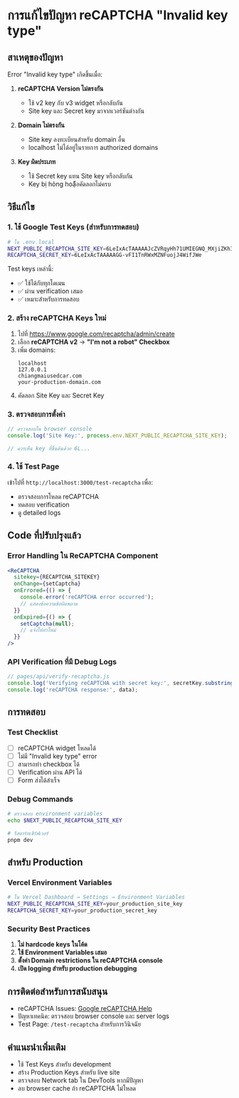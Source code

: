 # การแก้ไขปัญหา reCAPTCHA "Invalid key type"

## สาเหตุของปัญหา

Error "Invalid key type" เกิดขึ้นเมื่อ:

1. **reCAPTCHA Version ไม่ตรงกัน**

   - ใช้ v2 key กับ v3 widget หรือกลับกัน
   - Site key และ Secret key มาจากเวอร์ชันต่างกัน

2. **Domain ไม่ตรงกัน**

   - Site key ลงทะเบียนสำหรับ domain อื่น
   - localhost ไม่ได้อยู่ในรายการ authorized domains

3. **Key ผิดประเภท**
   - ใช้ Secret key แทน Site key หรือกลับกัน
   - Key bị hỏng hoặือคัดลอกไม่ครบ

## วิธีแก้ไข

### 1. ใช้ Google Test Keys (สำหรับการทดสอบ)

```bash
# ใน .env.local
NEXT_PUBLIC_RECAPTCHA_SITE_KEY=6LeIxAcTAAAAAJcZVRqyHh71UMIEGNQ_MXjiZKhI
RECAPTCHA_SECRET_KEY=6LeIxAcTAAAAAGG-vFI1TnRWxMZNFuojJ4WifJWe
```

Test keys เหล่านี้:

- ✅ ใช้ได้กับทุกโดเมน
- ✅ ผ่าน verification เสมอ
- ✅ เหมาะสำหรับการทดสอบ

### 2. สร้าง reCAPTCHA Keys ใหม่

1. ไปที่ https://www.google.com/recaptcha/admin/create
2. เลือก **reCAPTCHA v2** → **"I'm not a robot" Checkbox**
3. เพิ่ม domains:
   ```
   localhost
   127.0.0.1
   chiangmaiusedcar.com
   your-production-domain.com
   ```
4. คัดลอก Site Key และ Secret Key

### 3. ตรวจสอบการตั้งค่า

```javascript
// ตรวจสอบใน browser console
console.log('Site Key:', process.env.NEXT_PUBLIC_RECAPTCHA_SITE_KEY);

// ควรเห็น key ที่ขึ้นต้นด้วย 6L...
```

### 4. ใช้ Test Page

เข้าไปที่ `http://localhost:3000/test-recaptcha` เพื่อ:

- ตรวจสอบการโหลด reCAPTCHA
- ทดสอบ verification
- ดู detailed logs

## Code ที่ปรับปรุงแล้ว

### Error Handling ใน ReCAPTCHA Component

```jsx
<ReCAPTCHA
  sitekey={RECAPTCHA_SITEKEY}
  onChange={setCaptcha}
  onErrored={() => {
    console.error('reCAPTCHA error occurred');
    // แสดงข้อความข้อผิดพลาด
  }}
  onExpired={() => {
    setCaptcha(null);
    // แจ้งให้ทำใหม่
  }}
/>
```

### API Verification ที่มี Debug Logs

```javascript
// pages/api/verify-recaptcha.js
console.log('Verifying reCAPTCHA with secret key:', secretKey.substring(0, 10) + '...');
console.log('reCAPTCHA response:', data);
```

## การทดสอบ

### Test Checklist

- [ ] reCAPTCHA widget โหลดได้
- [ ] ไม่มี "Invalid key type" error
- [ ] สามารถทำ checkbox ได้
- [ ] Verification ผ่าน API ได้
- [ ] Form ส่งได้สำเร็จ

### Debug Commands

```bash
# ตรวจสอบ environment variables
echo $NEXT_PUBLIC_RECAPTCHA_SITE_KEY

# รีสตาร์ทเซิร์ฟเวอร์
pnpm dev
```

## สำหรับ Production

### Vercel Environment Variables

```bash
# ใน Vercel Dashboard → Settings → Environment Variables
NEXT_PUBLIC_RECAPTCHA_SITE_KEY=your_production_site_key
RECAPTCHA_SECRET_KEY=your_production_secret_key
```

### Security Best Practices

1. **ไม่ hardcode keys ในโค้ด**
2. **ใช้ Environment Variables เสมอ**
3. **ตั้งค่า Domain restrictions ใน reCAPTCHA console**
4. **เปิด logging สำหรับ production debugging**

## การติดต่อสำหรับการสนับสนุน

- reCAPTCHA Issues: [Google reCAPTCHA Help](https://developers.google.com/recaptcha/docs/faq)
- ปัญหาเทคนิค: ตรวจสอบ browser console และ server logs
- Test Page: `/test-recaptcha` สำหรับการวินิจฉัย

## คำแนะนำเพิ่มเติม

- ใช้ Test Keys สำหรับ development
- สร้าง Production Keys สำหรับ live site
- ตรวจสอบ Network tab ใน DevTools หากมีปัญหา
- ลบ browser cache ถ้า reCAPTCHA ไม่โหลด
